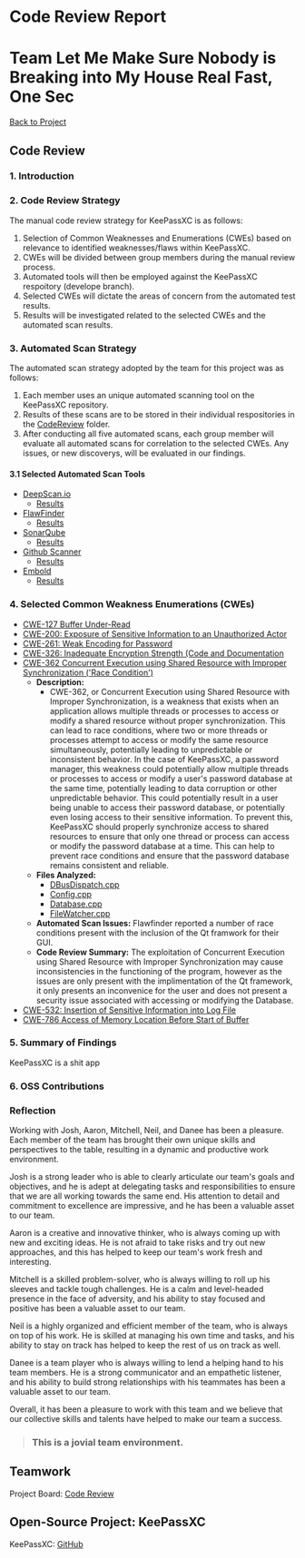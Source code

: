 

# Code Review Report

# Team Let Me Make Sure Nobody is Breaking into My House Real Fast, One Sec

[Back to Project](https://github.com/JCKelley-CYBR/CYBR-8420-SoftwareAssurance)

## Code Review

### 1. Introduction

### 2. Code Review Strategy
The manual code review strategy for KeePassXC is as follows:
1. Selection of Common Weaknesses and Enumerations (CWEs) based on relevance to identified weaknesses/flaws within KeePassXC.
2. CWEs will be divided between group members during the manual review process.
3. Automated tools will then be employed against the KeePassXC respoitory (develope branch).
4. Selected CWEs will dictate the areas of concern from the automated test results.
5. Results will be investigated related to the selected CWEs and the automated scan results.
### 3. Automated Scan Strategy
The automated scan strategy adopted by the team for this project was as follows:
1. Each member uses an unique automated scanning tool on the KeePassXC repository.
2. Results of these scans are to be stored in their individual respositories in the [CodeReview](https://github.com/JCKelley-CYBR/CYBR-8420-SoftwareAssurance/tree/main/CodeReview) folder.
3. After conducting all five automated scans, each group member will evaluate all automated scans for correlation to the selected CWEs. Any issues, or new discoverys, will be evaluated in our findings.

#### 3.1 Selected Automated Scan Tools
* [DeepScan.io](https://deepscan.io/)
    * [Results]()
* [FlawFinder](https://dwheeler.com/flawfinder/)
    * [Results](https://github.com/JCKelley-CYBR/CYBR-8420-SoftwareAssurance/blob/main/CodeReview/FlawFinder/FlawfinderResults.csv)
* [SonarQube](https://www.sonarqube.org/)
    * [Results]()
* [Github Scanner](https://docs.github.com/en/code-security/code-scanning/automatically-scanning-your-code-for-vulnerabilities-and-errors/about-code-scanning)
    * [Results]()
* [Embold](https://app.embold.io)
    * [Results]()

### 4. Selected Common Weakness Enumerations (CWEs)
* [CWE-127 Buffer Under-Read](https://cwe.mitre.org/data/definitions/127.html)
* [CWE-200: Exposure of Sensitive Information to an Unauthorized Actor](https://cwe.mitre.org/data/definitions/200.html)
* [CWE-261: Weak Encoding for Password](https://cwe.mitre.org/data/definitions/261.html)
* [CWE-326: Inadequate Encryption Strength (Code and Documentation](https://cwe.mitre.org/data/definitions/326.html)
* [CWE-362 Concurrent Execution using Shared Resource with Improper Synchronization ('Race Condition')](https://cwe.mitre.org/data/definitions/362.html)
   * **Description:**
      * CWE-362, or Concurrent Execution using Shared Resource with Improper Synchronization, is a weakness that exists when an application allows multiple threads or processes to access or modify a shared resource without proper synchronization. This can lead to race conditions, where two or more threads or processes attempt to access or modify the same resource simultaneously, potentially leading to unpredictable or inconsistent behavior. In the case of KeePassXC, a password manager, this weakness could potentially allow multiple threads or processes to access or modify a user's password database at the same time, potentially leading to data corruption or other unpredictable behavior. This could potentially result in a user being unable to access their password database, or potentially even losing access to their sensitive information. To prevent this, KeePassXC should properly synchronize access to shared resources to ensure that only one thread or process can access or modify the password database at a time. This can help to prevent race conditions and ensure that the password database remains consistent and reliable.
   * **Files Analyzed:**
      * [DBusDispatch.cpp](https://github.com/keepassxreboot/keepassxc/blob/develop/src/fdosecrets/dbus/DBusDispatch.cpp)
      * [Config.cpp](https://github.com/keepassxreboot/keepassxc/blob/develop/src/core/Config.cpp)
      * [Database.cpp](https://github.com/keepassxreboot/keepassxc/blob/develop/src/core/Database.cpp)
      * [FileWatcher.cpp](https://github.com/keepassxreboot/keepassxc/blob/develop/src/core/FileWatcher.cpp)
   * **Automated Scan Issues:** Flawfinder reported a number of race conditions present with the inclusion of the Qt framwork for their GUI.
   * **Code Review Summary:** The exploitation of Concurrent Execution using Shared Resource with Improper Synchronization may cause inconsistencies in the functioning of the program, however as the issues are only present with the implimentation of the Qt framework, it only presents an inconvenice for the user and does not present a security issue associated with accessing or modifying the Database.
* [CWE-532: Insertion of Sensitive Information into Log File](https://cwe.mitre.org/data/definitions/532.html)
* [CWE-786 Access of Memory Location Before Start of Buffer](https://cwe.mitre.org/data/definitions/786.html)
### 5. Summary of Findings
KeePassXC is a shit app
### 6. OSS Contributions

### Reflection
Working with Josh, Aaron, Mitchell, Neil, and Danee has been a pleasure. Each member of the team has brought their own unique skills and perspectives to the table, resulting in a dynamic and productive work environment.

Josh is a strong leader who is able to clearly articulate our team's goals and objectives, and he is adept at delegating tasks and responsibilities to ensure that we are all working towards the same end. His attention to detail and commitment to excellence are impressive, and he has been a valuable asset to our team.

Aaron is a creative and innovative thinker, who is always coming up with new and exciting ideas. He is not afraid to take risks and try out new approaches, and this has helped to keep our team's work fresh and interesting.

Mitchell is a skilled problem-solver, who is always willing to roll up his sleeves and tackle tough challenges. He is a calm and level-headed presence in the face of adversity, and his ability to stay focused and positive has been a valuable asset to our team.

Neil is a highly organized and efficient member of the team, who is always on top of his work. He is skilled at managing his own time and tasks, and his ability to stay on track has helped to keep the rest of us on track as well.

Danee is a team player who is always willing to lend a helping hand to his team members. He is a strong communicator and an empathetic listener, and his ability to build strong relationships with his teammates has been a valuable asset to our team.

Overall, it has been a pleasure to work with this team and we believe that our collective skills and talents have helped to make our team a success.

> ### This is a __jovial__ team environment.

## Teamwork

Project Board: [Code Review](https://github.com/users/JCKelley-CYBR/projects/5/views/1)

## Open-Source Project: KeePassXC

KeePassXC: [GitHub](https://github.com/keepassxreboot/keepassxc)
